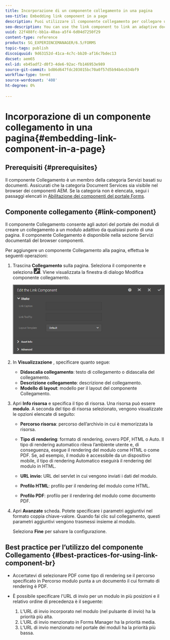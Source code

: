 ```yaml
---
title: Incorporazione di un componente collegamento in una pagina
seo-title: Embedding link component in a page
description: Puoi utilizzare il componente collegamento per collegare un documento adattivo o un modulo adattivo da qualsiasi pagina.
seo-description: You can use the link component to link an adaptive document or an adaptive form from any page.
uuid: 22f488fc-bb1a-40aa-a5f4-6d04d7250f29
content-type: reference
products: SG_EXPERIENCEMANAGER/6.5/FORMS
topic-tags: publish
discoiquuid: 9d63152d-41ca-4c7c-bb20-af16c7bdec13
docset: aem65
exl-id: eb45adf2-d0f3-4de6-92ac-fb146953e989
source-git-commit: bd86d647fdc203015bc70a0f57d5b94b4c634bf9
workflow-type: tm+mt
source-wordcount: '408'
ht-degree: 0%

---
```


# Incorporazione di un componente collegamento in una pagina{#embedding-link-component-in-a-page}

## Prerequisiti {#prerequisites}

Il componente Collegamento è un membro della categoria Servizi basati su documenti. Assicurati che la categoria Document Services sia visibile nel browser dei componenti AEM. Se la categoria non è elencata, segui i passaggi elencati in [Abilitazione dei componenti del portale Forms](/help/forms/using/enabling-forms-portal-components.md).

## Componente collegamento {#link-component}

Il componente Collegamento consente agli autori del portale dei moduli di creare un collegamento a un modulo adattivo da qualsiasi punto di una pagina. Il componente Collegamento è disponibile nella sezione Servizi documentali del browser componenti.

Per aggiungere un componente Collegamento alla pagina, effettua le seguenti operazioni:

1. Trascina **Collegamento** sulla pagina. Seleziona il componente e seleziona ![cmppr](assets/cmppr.png). Viene visualizzata la finestra di dialogo Modifica componente collegamento.

   ![edit-link-component](assets/edit-link-component.png)

1. In **Visualizzazione** , specificare quanto segue:

   * **Didascalia collegamento**: testo di collegamento o didascalia del collegamento.
   * **Descrizione collegamento**: descrizione del collegamento.
   * **Modello di layout**: modello per il layout del componente Collegamento.

1. Apri **Info risorsa** e specifica il tipo di risorsa. Una risorsa può essere **modulo**. A seconda del tipo di risorsa selezionato, vengono visualizzate le opzioni elencate di seguito:

   * **Percorso risorsa**: percorso dell’archivio in cui è memorizzata la risorsa.

   * **Tipo di rendering**: formato di rendering, ovvero PDF, HTML o Auto. Il tipo di rendering automatico rileva l’ambiente utente e, di conseguenza, esegue il rendering del modulo come HTML o come PDF. Se, ad esempio, il modulo è accessibile da un dispositivo mobile, il tipo di rendering Automatico eseguirà il rendering del modulo in HTML.
   * **URL invio:**  URL del servlet in cui vengono inviati i dati del modulo.
   * **Profilo HTML**: profilo per il rendering del modulo come HTML.
   * **Profilo PDF**: profilo per il rendering del modulo come documento PDF.

1. Apri **Avanzate** scheda. Potete specificare i parametri aggiuntivi nel formato coppia chiave-valore. Quando fai clic sul collegamento, questi parametri aggiuntivi vengono trasmessi insieme al modulo.

   Seleziona **Fine** per salvare la configurazione.

## Best practice per l’utilizzo del componente Collegamento {#best-practices-for-using-link-component-br}

* Accertatevi di selezionare PDF come tipo di rendering se il percorso specificato in Percorso modulo punta a un documento il cui formato di rendering è PDF.
* È possibile specificare l&#39;URL di invio per un modulo in più posizioni e il relativo ordine di precedenza è il seguente:

   1. L’URL di invio incorporato nel modulo (nel pulsante di invio) ha la priorità più alta.
   1. L’URL di invio menzionato in Forms Manager ha la priorità media.
   1. L’URL di invio menzionato nel portale dei moduli ha la priorità più bassa.
